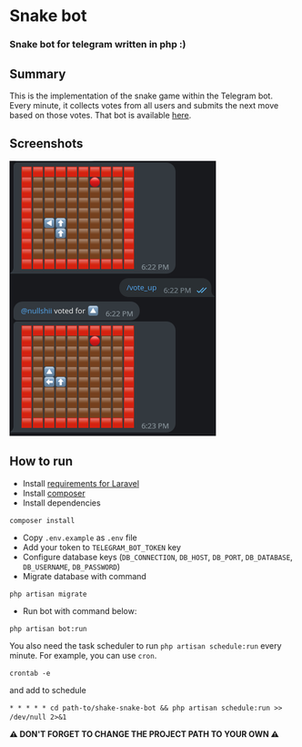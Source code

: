 # Snake bot
### Snake bot for telegram written in php :)

## Summary

This is the implementation of the snake game within the Telegram bot.
Every minute, it collects votes from all users and submits the next move based on those votes.
That bot is available [here](https://t.me/shake_snake_bot).

## Screenshots

![alt text](preview.png)

## How to run

- Install [requirements for Laravel](https://laravel.com/docs/10.x/deployment#server-requirements)
- Install [composer](https://getcomposer.org/download/)
- Install dependencies

```shell
composer install
```

- Copy `.env.example` as `.env` file
- Add your token to `TELEGRAM_BOT_TOKEN` key
- Configure database keys (`DB_CONNECTION`, `DB_HOST`, 
`DB_PORT`, `DB_DATABASE`, `DB_USERNAME`, `DB_PASSWORD`)
- Migrate database with command

```shell
php artisan migrate
```

- Run bot with command below:

```shell
php artisan bot:run 
```

You also need the task scheduler to run `php artisan schedule:run` every minute.
For example, you can use `cron`.

```shell
crontab -e
```

and add to schedule

```
* * * * * cd path-to/shake-snake-bot && php artisan schedule:run >> /dev/null 2>&1
```

**⚠️ DON'T FORGET TO CHANGE THE PROJECT PATH TO YOUR OWN ⚠️**
